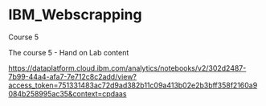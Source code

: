 # IBM_Webscrapping
Course 5

The course 5 - Hand on Lab content 

https://dataplatform.cloud.ibm.com/analytics/notebooks/v2/302d2487-7b99-44a4-afa7-7e712c8c2add/view?access_token=751331483ac72d9ad382b11c09a413b02e2b3bff358f2160a9084b258995ac35&context=cpdaas
